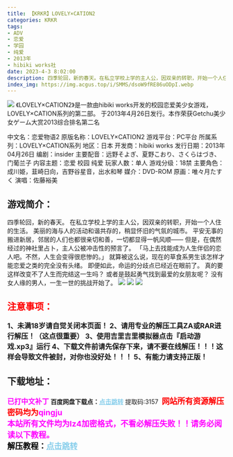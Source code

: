 ```yaml
---
title: 【KRKR】LOVELY×CATION2
categories: KRKR
tags:
- ADV
- 恋爱
- 学园
- 纯爱
- 2013年
- hibiki works社
date: 2023-4-3 8:02:00
description: 四季轮回，新的春天。在私立学校上学的主人公，因双亲的转职，开始一个人住的生活。美丽的海与人的活动和谐共存的，稍显怀旧的气氛的城市。平安无事的搬进新居，邻居的人们也都很亲切和善，一切都显得一帆风顺――
index_img: https://img.acgus.top/i/SMMS/dsoW9fRE86uODpI.webp
---
```

![](https://img.acgus.top/i/SMMS/dsoW9fRE86uODpI.webp)
《LOVELY×CATION2》是一款由hibiki works开发的校园恋爱美少女游戏，LOVELY×CATION系列的第二部。
于2013年4月26日发行。本作荣获Getchu美少女ゲーム大赏2013综合排名第二名

中文名：恋爱物语2
原版名称：LOVELY×CATION2
游戏平台：PC平台
所属系列：LOVELY×CATION系列
地区：日本
开发商：hibiki works
发行日期：2013年04月26日
编剧：insider
主要配音：远野そよぎ、夏野こおり、さくらはづき、门葡兰子
内容主题：恋爱 校园 纯爱
玩家人数：单人
游戏分级：18禁
主要角色：成川姫，韮崎日向，吉野谷星音，出水和琴
媒介：DVD-ROM
原画：唯々月たすく
演唱：佐藤裕美

## 游戏简介：
四季轮回，新的春天。
在私立学校上学的主人公，因双亲的转职，开始一个人住的生活。
美丽的海与人的活动和谐共存的，稍显怀旧的气氛的城市。
平安无事的搬进新居，邻居的人们也都很亲切和善，一切都显得一帆风顺――
但是，在偶然经过的神社里占卜，主人公被冲击性的预言了。
「马上去找能成为人生伴侣的恋人吧。不然，人生会变得很悲惨的。」
就算被这么说，现在的草食系男生该怎样才能恋爱之类的完全没有头绪。
即便如此，命运的分歧点已经近在眼前了。
真的要这样改变不了人生而完结这一生吗？
或者是鼓起勇气找到最爱的女朋友呢？
没有女人缘的男人，一生一世的挑战开始了。
![](https://img.acgus.top/i/SMMS/IeA1Z9X6UYGlKay.webp)
![](https://img.acgus.top/i/SMMS/SmLyj7VAKPI5U4q.webp)
![](https://img.acgus.top/i/SMMS/o9arIByWEXuPvGi.webp)







## <font color=#FF0000 >注意事项：</font>
<font size=3><b>1、未满18岁请自觉关闭本页面！
2、请用专业的解压工具ZA或RAR进行解压！（这点很重要）
3、使用吉里吉里模拟器点击『启动游戏.xp3』运行
4、下载文件前请先保存下来，请不要在线解压！！！这样会导致文件被封，对你也没好处！！！
5、有能力请支持正版！</b></font>

## 下载地址：
<font color=#FF00FF size=3><b>已打中文补丁</b></font>
<b>百度网盘下载点：</b><a href="https://pan.baidu.com/s/12narm8oxHy9EiGw-otbLlg?pwd=3157" style="color: #87CEEB;"><b>点击跳转</b></a> 提取码:3157
<a style="padding: 0" href="https://post.qingju.org/AD/"><img style="max-width:100%" src="https://img.acgus.top/i/2024/07/478f689b8021d8d499ab43d21acf137a.gif" alt=""></a>
<b><font color=#FF0000 size=4>网站所有资源解压密码均为</b></font><b><font color=#FF00FF size=4>qingju</font><font color=#FF0000 ></font></b><br><b><font color=#FF00FF size=4>本站所有文件均为lz4加密格式，不看必解压失败！！请务必阅读以下教程。</b></font><br><b><font color=#000 size=4>解压教程：</b><a href="https://post.qingju.org/tutorial/000/" style="color: #87CEEB;"><b>点击跳转</b></a>